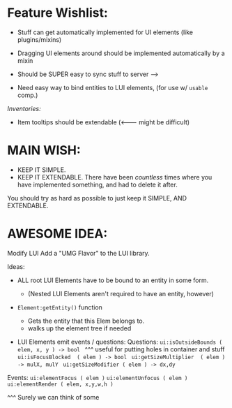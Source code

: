 

# Feature Wishlist:



- Stuff can get automatically implemented for UI elements
    (like plugins/mixins)
- Dragging UI elements around should be implemented automatically by a mixin

- Should be SUPER easy to sync stuff to server --> 
- Need easy way to bind entities to LUI elements,
(for use w/ `usable` comp.)



*Inventories:*
- Item tooltips should be extendable (<--- might be difficult)



# MAIN WISH:
- KEEP IT SIMPLE.
- KEEP IT EXTENDABLE.
There have been *countless* times where you have implemented something,
and had to delete it after.

You should try as hard as possible to just keep it SIMPLE, AND EXTENDABLE.




# AWESOME IDEA:
Modify LUI
Add a "UMG Flavor" to the LUI library.

Ideas:
- ALL root LUI Elements have to be bound to an entity in some form.
    - (Nested LUI Elements aren't required to have an entity, however)

- `Element:getEntity()` function
    - Gets the entity that this Elem belongs to.
    - walks up the element tree if needed


- LUI Elements emit events / questions:
Questions:
`ui:isOutsideBounds ( elem, x, y ) -> bool `
^^^ useful for putting holes in container and stuff
`ui:isFocusBlocked  ( elem ) -> bool `
`ui:getSizeMultiplier  ( elem ) -> mulX, mulY `
`ui:getSizeModifier ( elem ) -> dx,dy`

Events:
`ui:elementFocus ( elem )`
`ui:elementUnfocus ( elem )`
`ui:elementRender ( elem, x,y,w,h )`

^^^ 
Surely we can think of some 





